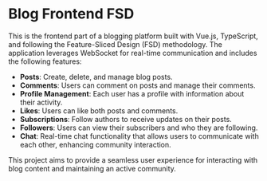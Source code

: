 # Blog Frontend FSD

This is the frontend part of a blogging platform built with Vue.js, TypeScript, and following the Feature-Sliced Design (FSD) methodology. The application leverages WebSocket for real-time communication and includes the following features:

- **Posts**: Create, delete, and manage blog posts.
- **Comments**: Users can comment on posts and manage their comments.
- **Profile Management**: Each user has a profile with information about their activity.
- **Likes**: Users can like both posts and comments.
- **Subscriptions**: Follow authors to receive updates on their posts.
- **Followers**: Users can view their subscribers and who they are following.
- **Chat**: Real-time chat functionality that allows users to communicate with each other, enhancing community interaction.

This project aims to provide a seamless user experience for interacting with blog content and maintaining an active community.
